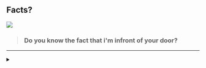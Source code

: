 ## Facts?
![](https://dcbadge.vercel.app/api/shield/748011241917775893?style=flat&theme=clean&compact=true)
<h3>
  <blockquote>
<!--START_SECTION:debris-->                                                                                                                                                   
Do you know the fact that i'm infront of your door?

<!--END_SECTION:debris-->
  </blockquote>
</h3>

-----

<details>
  <summary></summary>
  <img src="https://user-images.githubusercontent.com/79893882/227786785-76adbadb-4ba7-402e-bfc6-e3d202625058.jpg">
</details>
